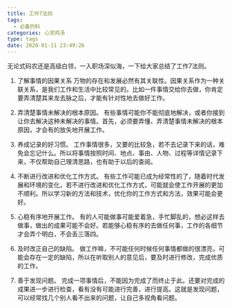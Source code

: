 ```yaml
---
title: 工作7法则
tags:
  - 必备的料
categories: 心灵鸡汤
type: tags
date: 2020-01-11 23:49:26
---
```



无论式码农还是高级白领，一入职场深似海，一下给大家总结了工作7法则。

<!-- more -->


1. 了解事情的因果关系
万物的存在和发展必然有其关联性。因果关系作为一种关联关系，是我们工作和生活中比较常见的。比如一件事情交给你去做，你肯定要弄清楚其来龙去脉之后，才能有针对性地去做好工作。

2. 弄清楚事情未解决的根本原因。
有些事情可能你不能彻底地解决，或者你接到让你去解决这种未解决的事情。首先，必须要弄懂、弄清楚事情未解决的根本原因，才会有的放矢地开展工作。

3. 养成记录的好习惯。
工作事情很多，又要的比较急，若不去记录下来的话，难免会忘记什么。所以将事情按照时间、地点、事由、人物、过程等详情记录下来，不仅帮助自己理清思路，也有助于以后的查阅。

4. 不断进行改进和优化工作方式。
有些工作可能已成为经常性的了，随着时代发展和环境的变化，若不进行改进和优化工作方式，可能就会使工作开展的更加不顺利。所以学习新的方法和技术，优化你的工作方式和方法，效果可能会更好。

5. 心稳有序地开展工作。
有的人可能做事可能爱着急，手忙脚乱的，想必这样去做事，做出的成果可能不会好。若能够心稳有序的去做任何事，工作的各细节才会弄个明白，不会丢三落四。

6. 及时改正自己的缺陷。
做工作嘛，不可能任何时候任何事情都做的很漂亮，可能会存在一定的缺陷，所以在听取别人的意见后，要及时进行修改，完成优质的工作。

7. 善于发现问题。
完成一项事情后，不能因为完成了而终止于此。还要对完成的成果进一步进行检查，看有没有可能进行完善，进行提高。这就是发现问题，可以经常找几个别人看不出来的问题，让自己多视角看问题。